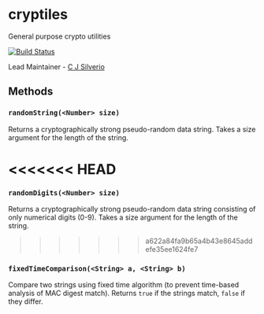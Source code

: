 cryptiles
=========

General purpose crypto utilities

[![Build Status](https://secure.travis-ci.org/hapijs/cryptiles.png)](http://travis-ci.org/hapijs/cryptiles)

Lead Maintainer - [C J Silverio](https://github.com/ceejbot)

## Methods

### `randomString(<Number> size)`
Returns a cryptographically strong pseudo-random data string. Takes a size argument for the length of the string.

<<<<<<< HEAD
=======
### `randomDigits(<Number> size)`
Returns a cryptographically strong pseudo-random data string consisting of only numerical digits (0-9). Takes a size argument for the length of the string.

>>>>>>> a622a84fa9b65a4b43e8645addefe35ee1624fe7
### `fixedTimeComparison(<String> a, <String> b)`
Compare two strings using fixed time algorithm (to prevent time-based analysis of MAC digest match). Returns `true` if the strings match, `false` if they differ.
